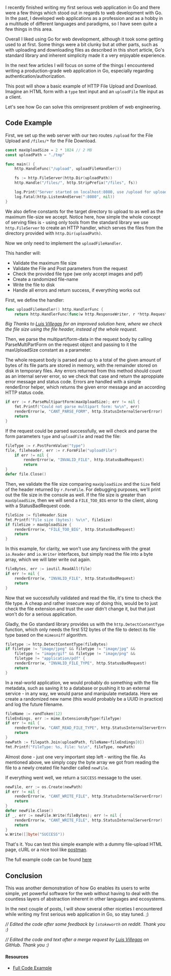 I recently finished writing my first serious web application in Go and there were a few things which stood out in regards to web development with Go. In the past, I developed web applications as a profession and as a hobby in a multitude of different languages and paradigms, so I have seen quite a few things in this area.

Overall I liked using Go for web development, although it took some getting used to at first. Some things were a bit clunky but at other parts, such as with uploading and downloading files as described in this short article, Go's standard library and inherent simplicity made it a very enjoyable experience.

In the next few articles I will focus on some of the things I encountered writing a production-grade web application in Go, especially regarding authentication/authorization.

This post will show a basic example of HTTP File Upload and Download. Imagine an HTML form with a `type` text input and an `uploadFile` file input as a client.

Let's see how Go can solve this omnipresent problem of web engineering.

## Code Example

First, we set up the web server with our two routes `/upload` for the File Upload and `/files/*` for the File Download.

```go
const maxUploadSize = 2 * 1024 // 2 MB 
const uploadPath = "./tmp"

func main() {
    http.HandleFunc("/upload", uploadFileHandler())

    fs := http.FileServer(http.Dir(uploadPath))
    http.Handle("/files/", http.StripPrefix("/files", fs))

    log.Print("Server started on localhost:8080, use /upload for uploading files and /files/{fileName} for downloading files.")
    log.Fatal(http.ListenAndServe(":8080", nil))
}
```

We also define constants for the target directory to upload to as well as the maximum file-size we accept. Notice here, how simple the whole concept of serving files is - using only tools from the standard library we use `http.FileServer` to create an HTTP handler, which serves the files from the directory provided with `http.Dir(uploadPath)`.

Now we only need to implement the `uploadFileHandler`.

This handler will:

* Validate the maximum file size
* Validate the File and Post parameters from the request
* Check the provided file type (we only accept images and pdf)
* Create a randomized file-name
* Write the file to disk
* Handle all errors and return success, if everything works out

First, we define the handler:

```go
func uploadFileHandler() http.HandlerFunc {
    return http.HandlerFunc(func(w http.ResponseWriter, r *http.Request) {
```

*Big Thanks to [Luis Villegas](https://github.com/luisguve) for an improved solution here, where we check the file size using the file header, instead of the whole request.*

Then, we parse the multipart/form-data in the request body by calling ParseMultiPartForm on the request object and passing to it the maxUploadSize constant as a parameter.

The whole request body is parsed and up to a total of the given amount of bytes of its file parts are stored in memory, with the remainder stored on disk in temporary files.
Any errors returned from this method should count as an internal server error, so we check that case and return the aproppiate error message and status code.
Errors are handled with a simple renderError helper, which returns the given error message and an according HTTP status code.

```go
if err := r.ParseMultipartForm(maxUploadSize); err != nil {
    fmt.Printf("Could not parse multipart form: %v\n", err)
    renderError(w, "CANT_PARSE_FORM", http.StatusInternalServerError)
    return
}
```

If the request could be parsed successfully, we will check and parse the form parameters `type` and `uploadFile` and read the file:

```go
fileType := r.PostFormValue("type")
file, fileheader, err := r.FormFile("uploadFile")
    if err != nil {
        renderError(w, "INVALID_FILE", http.StatusBadRequest)
        return
}
defer file.Close()
```

Then, we validate the file size comparing `maxUploadSize` and the `Size` field of the header returned by `r.FormFile`. For debugging purposes, we'll print out the file size in the console as well.
If the file size is greater than `maxUploadSize`, then we will send a `FILE_TOO_BIG` error to the client, along with a StatusBadRequest code.

```go
fileSize := fileHeader.Size
fmt.Printf("File size (bytes): %v\n", fileSize)
if fileSize > maxUploadSize {
	renderError(w, "FILE_TOO_BIG", http.StatusBadRequest)
	return
}
```

In this example, for clarity, we won't use any fanciness with the great `io.Reader` and `io.Writer` interfaces, but simply read the file into a byte array, which we will later write out again.

```go
fileBytes, err := ioutil.ReadAll(file)
if err != nil {
    renderError(w, "INVALID_FILE", http.StatusBadRequest)
    return
}
```

Now that we successfully validated and read the file, it's time to check the file type. A cheap and rather insecure way of doing this, would be to just check the file extension and trust the user didn't change it, but that just won't do for a serious application.

Gladly, the Go standard library provides us with the `http.DetectContentType` function, which only needs the first 512 bytes of the file to detect its file type based on the `mimesniff` algorithm.

```go
filetype := http.DetectContentType(fileBytes)
if filetype != "image/jpeg" && filetype != "image/jpg" &&
    filetype != "image/gif" && filetype != "image/png" &&
    filetype != "application/pdf" {
    renderError(w, "INVALID_FILE_TYPE", http.StatusBadRequest)
    return
}
```

In a real-world application, we would probably do something with the file metadata, such as saving it to a database or pushing it to an external service - in any way, we would parse and manipulate metadata. Here we create a randomized new name (this would probably be a UUID in practice) and log the future filename.

```go
fileName := randToken(12)
fileEndings, err := mime.ExtensionsByType(fileType)
if err != nil {
    renderError(w, "CANT_READ_FILE_TYPE", http.StatusInternalServerError)
    return
}
newPath := filepath.Join(uploadPath, fileName+fileEndings[0])
fmt.Printf("FileType: %s, File: %s\n", fileType, newPath)
```

Almost done - just one very important step left - writing the file. As mentioned above, we simply copy the byte array we got from reading the file to a newly created file handler called `newFile`.

If everything went well, we return a `SUCCESS` message to the user.

```go
newFile, err := os.Create(newPath)
if err != nil {
    renderError(w, "CANT_WRITE_FILE", http.StatusInternalServerError)
    return
}
defer newFile.Close()
if _, err := newFile.Write(fileBytes); err != nil {
    renderError(w, "CANT_WRITE_FILE", http.StatusInternalServerError)
    return
}
w.Write([]byte("SUCCESS"))
```

That's it. You can test this simple example with a dummy file-upload HTML page, cURL or a nice tool like [postman](https://www.getpostman.com/).

The full example code can be found [here](https://github.com/zupzup/golang-http-file-upload-download)

## Conclusion

This was another demonstration of how Go enables its users to write simple, yet powerful software for the web without having to deal with the countless layers of abstraction inherent in other languages and ecosystems.

In the next couple of posts, I will show several other niceties I encountered while writing my first serious web application in Go, so stay tuned. ;)

*// Edited the code after some feedback by `lstokeworth` on reddit. Thank you :)*

*// Edited the code and text after a merge request by [Luis Villegas](https://github.com/luisguve) on GitHub. Thank you :)*

#### Resources

* [Full Code Example](https://github.com/zupzup/golang-http-file-upload-download)

